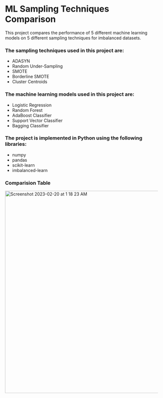 # ML Sampling Techniques Comparison

This project compares the performance of 5 different machine learning models on 5 different sampling techniques for imbalanced datasets. 

### The sampling techniques used in this project are:

- ADASYN
- Random Under-Sampling
- SMOTE
- Borderline SMOTE
- Cluster Centroids

### The machine learning models used in this project are:

- Logistic Regression
- Random Forest
- AdaBoost Classifier
- Support Vector Classifier
- Bagging Classifier

### The project is implemented in Python using the following libraries:
- numpy
- pandas
- scikit-learn
- imbalanced-learn

### Comparision Table


<img width="666" alt="Screenshot 2023-02-20 at 1 18 23 AM" src="https://user-images.githubusercontent.com/72341235/219971567-4dc4c2dd-7738-4651-985b-0ab5953b8a0b.png">


